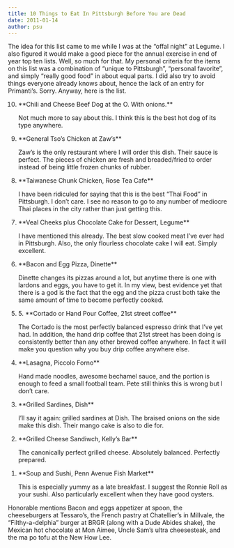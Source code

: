 ```yaml
---
title: 10 Things to Eat In Pittsburgh Before You are Dead
date: 2011-01-14
author: psu
---
```


The idea for this list came to me while I was at the “offal night” at Legume. I also figured it would make a good piece for the annual exercise in end of year top ten lists. Well, so much for that. My personal criteria for the items on this list was a combination of “unique to Pittsburgh”, “personal favorite”, and simply “really good food” in about equal parts. I did also try to avoid things everyone already knows about, hence the lack of an entry for Primanti’s. Sorry. Anyway, here is the list.

<ol reversed>
<li> **Chili and Cheese Beef Dog at the O. With onions.**

Not much more to say about this. I think this is the best hot dog of its type anywhere.

<li> **General Tso’s Chicken at Zaw’s**

Zaw’s is the only restaurant where I will order this dish. Their sauce is perfect. The pieces of chicken are fresh and breaded/fried to order instead of being little frozen chunks of rubber.

<li> **Taiwanese Chunk Chicken, Rose Tea Cafe**

I have been ridiculed for saying that this is the best “Thai Food” in Pittsburgh. I don’t care. I see no reason to go to any number of mediocre Thai places in the city rather than just getting this.

<li> **Veal Cheeks plus Chocolate Cake for Dessert, Legume**

I have mentioned this already. The best slow cooked meat I’ve ever had in Pittsburgh. Also, the only flourless chocolate cake I will eat. Simply excellent.

<li> **Bacon and Egg Pizza, Dinette**

Dinette changes its pizzas around a lot, but anytime there is one with lardons and eggs, you have to get it. In my view, best evidence yet that there is a god is the fact that the egg and the pizza crust both take the same amount of time to become perfectly cooked.

<li>5. **Cortado or Hand Pour Coffee, 21st street coffee**

The Cortado is the most perfectly balanced espresso drink that I’ve yet had. In addition, the hand drip coffee that 21st street has been doing is consistently better than any other brewed coffee anywhere. In fact it will make you question why you buy drip coffee anywhere else.

<li> **Lasagna, Piccolo Forno**

Hand made noodles, awesome bechamel sauce, and the portion is enough to feed a small football team. Pete still thinks this is wrong but I don’t care.

<li> **Grilled Sardines, Dish**

I’ll say it again: grilled sardines at Dish. The braised onions on the side make this dish. Their mango cake is also to die for.

<li> **Grilled Cheese Sandiwch, Kelly’s Bar**

The canonically perfect grilled cheese. Absolutely balanced. Perfectly prepared.

<li> **Soup and Sushi, Penn Avenue Fish Market**

This is especially yummy as a late breakfast. I suggest the Ronnie Roll as your sushi. Also particularly excellent when they have good oysters.
</ol>

Honorable mentions
Bacon and eggs appetizer at spoon, the cheeseburgers at Tessaro’s, the French pastry at Chatellier’s in Millvale, the “Filthy-a-delphia” burger at BRGR (along with a Dude Abides shake), the Mexican hot chocolate at Mon Aimee, Uncle Sam’s ultra cheesesteak, and the ma po tofu at the New How Lee.